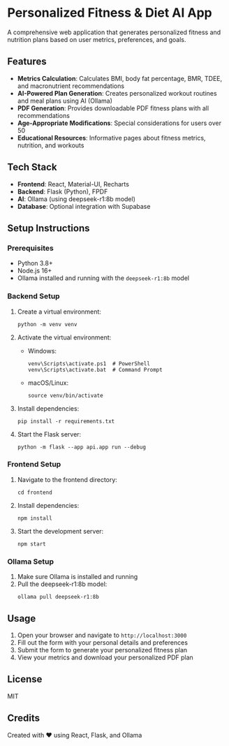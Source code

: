 # Personalized Fitness & Diet AI App

A comprehensive web application that generates personalized fitness and nutrition plans based on user metrics, preferences, and goals.

## Features

- **Metrics Calculation**: Calculates BMI, body fat percentage, BMR, TDEE, and macronutrient recommendations
- **AI-Powered Plan Generation**: Creates personalized workout routines and meal plans using AI (Ollama)
- **PDF Generation**: Provides downloadable PDF fitness plans with all recommendations
- **Age-Appropriate Modifications**: Special considerations for users over 50
- **Educational Resources**: Informative pages about fitness metrics, nutrition, and workouts

## Tech Stack

- **Frontend**: React, Material-UI, Recharts
- **Backend**: Flask (Python), FPDF
- **AI**: Ollama (using deepseek-r1:8b model)
- **Database**: Optional integration with Supabase

## Setup Instructions

### Prerequisites

- Python 3.8+ 
- Node.js 16+
- Ollama installed and running with the `deepseek-r1:8b` model

### Backend Setup

1. Create a virtual environment:
   ```
   python -m venv venv
   ```

2. Activate the virtual environment:
   - Windows:
     ```
     venv\Scripts\activate.ps1  # PowerShell
     venv\Scripts\activate.bat  # Command Prompt
     ```
   - macOS/Linux:
     ```
     source venv/bin/activate
     ```

3. Install dependencies:
   ```
   pip install -r requirements.txt
   ```

4. Start the Flask server:
   ```
   python -m flask --app api.app run --debug
   ```

### Frontend Setup

1. Navigate to the frontend directory:
   ```
   cd frontend
   ```

2. Install dependencies:
   ```
   npm install
   ```

3. Start the development server:
   ```
   npm start
   ```

### Ollama Setup

1. Make sure Ollama is installed and running
2. Pull the deepseek-r1:8b model:
   ```
   ollama pull deepseek-r1:8b
   ```

## Usage

1. Open your browser and navigate to `http://localhost:3000`
2. Fill out the form with your personal details and preferences
3. Submit the form to generate your personalized fitness plan
4. View your metrics and download your personalized PDF plan

## License

MIT

## Credits

Created with ❤️ using React, Flask, and Ollama 